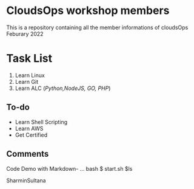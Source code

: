 # CloudsOps workshop members 
This is a repository containing all the member informations of cloudsOps Feburary 2022
# Task List 
1. Learn Linux 
2. Learn Git 
3. Learn ALC (*Python,NodeJS, GO, PHP*) 
## To-do 
- Learn Shell Scripting
- Learn AWS 
- Get Certified 

## Comments 
Code Demo with Markdown- 
... bash 
$ start.sh
$ls


SharminSultana 
